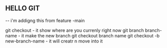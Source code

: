 ## HELLO GIT 

-- i'm addigng this from feature -main

git checkout - it show where are you currenly right now
git branch branch-name - it make the new branch
git checkout branch name 
git checkout -b new-branch-name - it will creatr n move into it